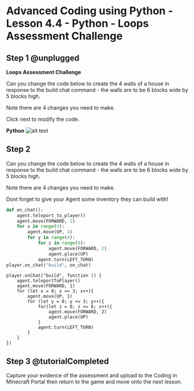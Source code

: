 # Advanced Coding using Python - Lesson 4.4 - Python - Loops Assessment Challenge

## Step 1 @unplugged
**Loops Assessment Challenge**

Can you change the code below to create the 4 walls of a house in response to the build chat command - the walls are to be 6 blocks wide by 5 blocks high.

Note there are 4 changes you need to make.

Click next to modify the code.

**Python**
![alt text](https://advancedpyv3.codingcredentials.com/Lesson4/4.4/images/1.jpg?raw=true "Python")

## Step 2 
Can you change the code below to create the 4 walls of a house in response to the build chat command - the walls are to be 6 blocks wide by 5 blocks high.

Note there are 4 changes you need to make.

Dont forget to give your Agent some inventory they can build with!

```python
def on_chat():
    agent.teleport_to_player()
    agent.move(FORWARD, 1)
    for x in range(4):
        agent.move(UP, 1)
        for y in range(4):
            for z in range(9):
                agent.move(FORWARD, 2)
                agent.place(UP)
            agent.turn(LEFT_TURN)
player.on_chat("build", on_chat)
```

```template
player.onChat("build", function () {
    agent.teleportToPlayer()
    agent.move(FORWARD, 1)
    for (let x = 0; x <= 3; x++){
        agent.move(UP, 1)
        for (let y = 0; y <= 3; y++){
            for(let z = 0; z <= 8; z++){
                agent.move(FORWARD, 2)
                agent.place(UP)
            }
            agent.turn(LEFT_TURN)
        }
    }  
})
```

## Step 3 @tutorialCompleted
Capture your evidence of the assessment and upload to the Coding in Minecraft Portal then return to the game and move onto the next lesson.